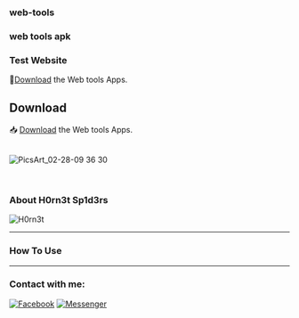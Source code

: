 ### web-tools
### web tools apk

<h3>Test Website </h3>
📂<a href="https://github.com/H0rn3t-Sp1d3rs/web-tools/blob/main/Test.html">Download</a> the Web tools Apps.
<br>

<h2>Download</h2>

📥 <a href="https://github.com/H0rn3t-Sp1d3rs/web-tools/blob/main/Web%20Tools.apk?raw=true">Download</a> the Web tools Apps.
<br><br>

![PicsArt_02-28-09 36 30](https://user-images.githubusercontent.com/97798085/155920171-adae5951-be9d-48a9-9dde-1e8c35cb3d68.png)


<br>
<h3>About H0rn3t Sp1d3rs</h3>

![H0rn3t](https://user-images.githubusercontent.com/97798085/155151052-39565ba2-aae0-4c75-9c72-2b7643d817f0.png)



<hr>
<h3>How To Use</H3>

<hr>
<h3 align="left">Contact with me:</h3>
<p align="left">
<a href="https://www.facebook.com/H0rn3t.Sp1d3rs"><img title="Facebook" src="https://img.shields.io/badge/Facebook-red?style=for-the-badge&logo=facebook"></a>
<a href="https://www.facebook.com/call.me.H0rn3t.Sp1d3rs"><img title="Messenger" src="https://img.shields.io/badge/Messenger-red?style=for-the-badge&logo=messenger"></a>



